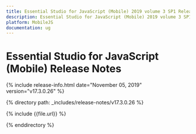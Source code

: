 ```yaml
---
title: Essential Studio for JavaScript (Mobile) 2019 volume 3 SP1 Release Notes  
description: Essential Studio for JavaScript (Mobile) 2019 volume 3 SP1 Release Notes  
platform: MobileJS
documentation: ug
---
```


# Essential Studio for JavaScript (Mobile)  Release Notes  

{% include release-info.html date="November 05, 2019"  version="v17.3.0.26" %} 


{% directory path: _includes/release-notes/v17.3.0.26 %}

{% include {{file.url}} %}

{% enddirectory %}